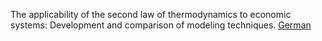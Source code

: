 The applicability of the second law of thermodynamics to economic systems: Development and comparison of modeling techniques.
[German](./main.pdf)
